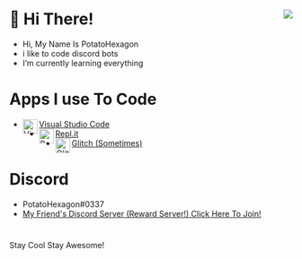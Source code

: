   # 👋 Hi There! <img src="https://cdn.discordapp.com/attachments/799245987473653770/823122060938706965/9520_Amongus_pog.png" align="right"/>
- Hi, My Name Is PotatoHexagon 
- i like to code discord bots
- I’m currently learning everything 

# Apps I use To Code
- <img align="left" alt="Visual Studio Code" width="26px" src="https://i.imgur.com/LwSdAlE.png" />[Visual Studio Code](https://visualstudio.microsoft.com)
- <img align="left" alt="Replit" width="26px" src="https://cdn.discordapp.com/attachments/799245987473653770/823120180933558272/images.png" />[Repl.it](https://replit.com)
- <img align="left" alt="Glitch" width="26px" src="https://cdn.discordapp.com/attachments/799245987473653770/823120815746711562/9k.png" />[Glitch (Sometimes)](https://gitch.com)

# Discord
- PotatoHexagon#0337
- [My Friend's Discord Server (Reward Server!) Click Here To Join!](https://discord.gg/5FBeBCTqfa)

#
Stay Cool Stay Awesome!
